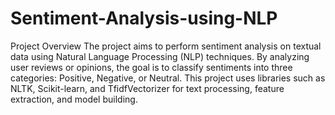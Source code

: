 # Sentiment-Analysis-using-NLP

Project Overview
The project aims to perform sentiment analysis on textual data using Natural Language Processing (NLP) techniques. By analyzing user reviews or opinions, the goal is to classify sentiments into three categories: Positive, Negative, or Neutral. This project uses libraries such as NLTK, Scikit-learn, and TfidfVectorizer for text processing, feature extraction, and model building.
